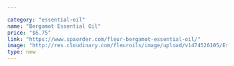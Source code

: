 ```yaml
---

category: "essential-oil"
name: "Bergamot Essential Oil"
price: "$6.75"
link: "https://www.spaorder.com/fleur-bergamot-essential-oil/"
image: "http://res.cloudinary.com/fleuroils/image/upload/v1474526105/Essential%20Oil/bergamot.jpg"
type: new
---
```

